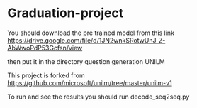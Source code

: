 # Graduation-project
 
 You should download the pre trained model from this link 
 https://drive.google.com/file/d/1JN2wnkSRotwUnJ_Z-AbWwoPdP53Gcfsn/view
 
 then put it in the directory question generation UNILM 
 
 This project is forked from https://github.com/microsoft/unilm/tree/master/unilm-v1
 
 To run and see the results you should run decode_seq2seq.py
